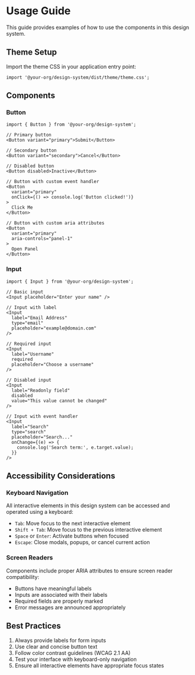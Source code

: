 # Usage Guide

This guide provides examples of how to use the components in this design system.

## Theme Setup

Import the theme CSS in your application entry point:

```tsx
import '@your-org/design-system/dist/theme/theme.css';
```

## Components

### Button

```tsx
import { Button } from '@your-org/design-system';

// Primary button
<Button variant="primary">Submit</Button>

// Secondary button
<Button variant="secondary">Cancel</Button>

// Disabled button
<Button disabled>Inactive</Button>

// Button with custom event handler
<Button
  variant="primary"
  onClick={() => console.log('Button clicked!')}
>
  Click Me
</Button>

// Button with custom aria attributes
<Button
  variant="primary"
  aria-controls="panel-1"
>
  Open Panel
</Button>
```

### Input

```tsx
import { Input } from '@your-org/design-system';

// Basic input
<Input placeholder="Enter your name" />

// Input with label
<Input
  label="Email Address"
  type="email"
  placeholder="example@domain.com"
/>

// Required input
<Input
  label="Username"
  required
  placeholder="Choose a username"
/>

// Disabled input
<Input
  label="Readonly field"
  disabled
  value="This value cannot be changed"
/>

// Input with event handler
<Input
  label="Search"
  type="search"
  placeholder="Search..."
  onChange={(e) => {
    console.log('Search term:', e.target.value);
  }}
/>
```

## Accessibility Considerations

### Keyboard Navigation

All interactive elements in this design system can be accessed and operated using a keyboard:

- `Tab`: Move focus to the next interactive element
- `Shift + Tab`: Move focus to the previous interactive element
- `Space` or `Enter`: Activate buttons when focused
- `Escape`: Close modals, popups, or cancel current action

### Screen Readers

Components include proper ARIA attributes to ensure screen reader compatibility:

- Buttons have meaningful labels
- Inputs are associated with their labels
- Required fields are properly marked
- Error messages are announced appropriately

## Best Practices

1. Always provide labels for form inputs
2. Use clear and concise button text
3. Follow color contrast guidelines (WCAG 2.1 AA)
4. Test your interface with keyboard-only navigation
5. Ensure all interactive elements have appropriate focus states
